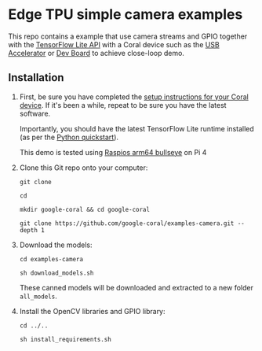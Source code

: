 # Edge TPU simple camera examples

This repo contains a example that use camera streams and GPIO 
together with the [TensorFlow Lite API](https://tensorflow.org/lite) with a
Coral device such as the
[USB Accelerator](https://coral.withgoogle.com/products/accelerator) or
[Dev Board](https://coral.withgoogle.com/products/dev-board) to achieve close-loop demo.

## Installation

1.  First, be sure you have completed the [setup instructions for your Coral
    device](https://coral.ai/docs/setup/). If it's been a while, repeat to be sure
    you have the latest software.

    Importantly, you should have the latest TensorFlow Lite runtime installed
    (as per the [Python quickstart](
    https://www.tensorflow.org/lite/guide/python)).
    
    This demo is tested using [Raspios arm64 bullseye](https://downloads.raspberrypi.com/raspios_arm64/images/raspios_arm64-2021-11-08/) on Pi 4

2.  Clone this Git repo onto your computer:

    ```
    git clone 
    
    cd 
    
    mkdir google-coral && cd google-coral

    git clone https://github.com/google-coral/examples-camera.git --depth 1
    ```

3.  Download the models:

    ```
    cd examples-camera

    sh download_models.sh
    ```

    These canned models will be downloaded and extracted to a new folder
    ```all_models```.

4.  Install the OpenCV libraries and GPIO library:
    
    ```
    cd ../..

    sh install_requirements.sh
    ```
